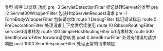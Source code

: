 

类型	顺序	过滤器	功能
pre	-3	ServletDetectionFilter	标记处理Servlet的类型
pre	-2	Servlet30WrapperFilter	包装HttpServletRequest请求
pre	-1	FormBodyWrapperFilter	包装请求体
route	1	DebugFilter	标记调试标志
route	5	PreDecorationFilter	处理请求上下文供后续使用
route	10	RibbonRoutingFilter	serviceId请求转发
route	100	SimpleHostRoutingFilter	url请求转发
route	500	SendForwardFilter	forward请求转发
post	0	SendErrorFilter	处理有错误的请求响应
post	1000	SendResponseFilter	处理正常的请求响应